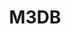 ---
draft: false
title: M3DB
content:
  id: m3db
  name: M3DB
  logo: /images/databases/specialized-databases/m3db/logo.png
  website: https://m3db.io/
  iframe_website: /website-iframe/databases/specialized-databases/m3db
  dashboardImage: /images/databases/specialized-databases/m3db/screenshot-1.png
  short_description: M3 is a Prometheus compatible, easy to adopt metrics engine
  description: M3 is the obvious choice for Cloud Native companies looking to scale up their Prometheus based monitoring systems. M3 can be used as Prometheus Remote Storage and has 100% PromQL compatibility.
  features:
    - title: Global Scale
      description: Proven at the largest scales in the world by storing 10s of billions of active metric time series.
    - title: Highly Efficient
      description: Optimized compression algorithm resulting in 11X compression ratio.
    - title: Compatible
      description: Compatible with Prometheus, StatsD, and Carbon ingestion formats as well as PromQL and Graphite query languages.
    - title: Performant
      description: Proven in production to ingest more than one billion datapoints per second while serving more than two billion datapoint reads per second.
  screenshots:
    - /images/databases/specialized-databases/m3db/screenshot-1.png
    - /images/databases/specialized-databases/m3db/screenshot-2.png
---